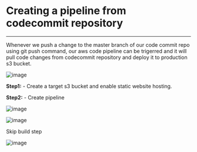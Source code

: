 # Creating a pipeline from codecommit repository

---

Whenever we push a change to the master branch of our code commit repo using git push command, our aws code pipeline can be trigerred and it will pull code changes from codecommit repository and deploy it to production s3 bucket.

![image](https://user-images.githubusercontent.com/94220395/141649344-545e0e41-5ccb-4106-9918-e62cf3505b05.png)


**Step1:** - Create a target s3 bucket and enable static website hosting.


**Step2:** - Create pipeline

![image](https://user-images.githubusercontent.com/94220395/141649565-275bff4f-c019-40a0-9a2e-c1c88bcc3330.png)


![image](https://user-images.githubusercontent.com/94220395/141649829-569a8236-7b54-4f7b-a68a-ce7bd3fc8ab0.png)


Skip build step

![image](https://user-images.githubusercontent.com/94220395/141650418-c2105fea-989f-4d90-9ced-b14dfdacffb1.png)
